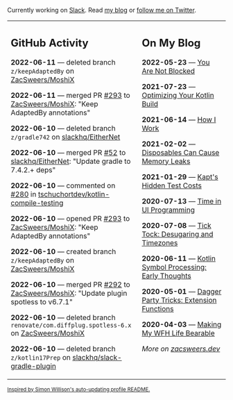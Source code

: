 Currently working on [Slack](https://slack.com/). Read [my blog](https://zacsweers.dev/) or [follow me on Twitter](https://twitter.com/ZacSweers).

<table><tr><td valign="top" width="60%">

## GitHub Activity
<!-- githubActivity starts -->
**2022-06-11** — deleted branch `z/keepAdaptedBy` on [ZacSweers/MoshiX](https://github.com/ZacSweers/MoshiX)

**2022-06-11** — merged PR [#293](https://github.com/ZacSweers/MoshiX/pull/293) to [ZacSweers/MoshiX](https://github.com/ZacSweers/MoshiX): "Keep AdaptedBy annotations"

**2022-06-10** — deleted branch `z/gradle742` on [slackhq/EitherNet](https://github.com/slackhq/EitherNet)

**2022-06-10** — merged PR [#52](https://github.com/slackhq/EitherNet/pull/52) to [slackhq/EitherNet](https://github.com/slackhq/EitherNet): "Update gradle to 7.4.2.+ deps"

**2022-06-10** — commented on [#280](https://github.com/tschuchortdev/kotlin-compile-testing/issues/280#issuecomment-1152732393) in [tschuchortdev/kotlin-compile-testing](https://github.com/tschuchortdev/kotlin-compile-testing)

**2022-06-10** — opened PR [#293](https://github.com/ZacSweers/MoshiX/pull/293) to [ZacSweers/MoshiX](https://github.com/ZacSweers/MoshiX): "Keep AdaptedBy annotations"

**2022-06-10** — created branch `z/keepAdaptedBy` on [ZacSweers/MoshiX](https://github.com/ZacSweers/MoshiX)

**2022-06-10** — merged PR [#292](https://github.com/ZacSweers/MoshiX/pull/292) to [ZacSweers/MoshiX](https://github.com/ZacSweers/MoshiX): "Update plugin spotless to v6.7.1"

**2022-06-10** — deleted branch `renovate/com.diffplug.spotless-6.x` on [ZacSweers/MoshiX](https://github.com/ZacSweers/MoshiX)

**2022-06-10** — deleted branch `z/kotlin17Prep` on [slackhq/slack-gradle-plugin](https://github.com/slackhq/slack-gradle-plugin)
<!-- githubActivity ends -->
</td><td valign="top" width="40%">

## On My Blog
<!-- blog starts -->
**2022-05-23** — [You Are Not Blocked](https://www.zacsweers.dev/you-are-not-blocked/)

**2021-07-23** — [Optimizing Your Kotlin Build](https://www.zacsweers.dev/optimizing-your-kotlin-build/)

**2021-06-14** — [How I Work](https://www.zacsweers.dev/how-i-work/)

**2021-02-02** — [Disposables Can Cause Memory Leaks](https://www.zacsweers.dev/disposables-can-cause-memory-leaks/)

**2021-01-29** — [Kapt's Hidden Test Costs](https://www.zacsweers.dev/kapts-hidden-test-costs/)

**2020-07-13** — [Time in UI Programming](https://www.zacsweers.dev/time-in-ui/)

**2020-07-08** — [Tick Tock: Desugaring and Timezones](https://www.zacsweers.dev/ticktock-desugaring-timezones/)

**2020-06-11** — [Kotlin Symbol Processing: Early Thoughts](https://www.zacsweers.dev/kotlin-symbol-processor-early-thoughts/)

**2020-05-01** — [Dagger Party Tricks: Extension Functions](https://www.zacsweers.dev/dagger-party-tricks-extension-functions/)

**2020-04-03** — [Making My WFH Life Bearable](https://www.zacsweers.dev/making-wfh-life-bearable/)
<!-- blog ends -->
_More on [zacsweers.dev](https://zacsweers.dev/)_
</td></tr></table>

<sub><a href="https://simonwillison.net/2020/Jul/10/self-updating-profile-readme/">Inspired by Simon Willison's auto-updating profile README.</a></sub>